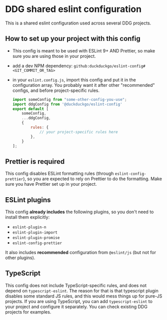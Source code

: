 # DDG shared eslint configuration

This is a shared eslint configuration used across several DDG projects.

## How to set up your project with this config

- This config is meant to be used with ESLint 9+ AND Prettier, so make sure you are using those in your project.
- add a dev NPM dependency: `github:duckduckgo/eslint-config#<GIT_COMMIT_OR_TAG>`
- in your `eslint.config.js`, import this config and put it in the configuration array. You probably want it after other "recommended" configs, and before project-specific rules.

  ```js
  import someConfig from "some-other-config-you-use";
  import ddgConfig from '@duckduckgo/eslint-config'
  export default [
      someConfig,
      ...ddgConfig,
      {
          rules: {
              // your project-specific rules here
          },
      }
  ];
  ```

## Prettier is required
This config disables ESLint formatting rules (through `eslint-config-prettier`), so you are expected to rely on Prettier to do the formatting. Make sure you have Prettier set up in your project.

## ESLint plugins
This config **already includes** the following plugins, so you don't need to install them explicitly:
- `eslint-plugin-n`
- `eslint-plugin-import`
- `eslint-plugin-promise`
- `eslint-config-prettier`

It also includes **recommended** configuration from `@eslint/js` (but not for other plugins).

## TypeScript
This config does not include TypeScript-specific rules, and does not depend on `typescript-eslint`. The reason for that is that typescript plugin disables some standard JS rules, and this would mess things up for pure-JS projects. If you are using TypeScript, you can add `typescript-eslint` to your project and configure it separately. You can check existing DDG projects for examples.
